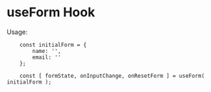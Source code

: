# useForm Hook

Usage:
```
    const initialForm = {
        name: '',
        email: ''
    };
    
    const [ formState, onInputChange, onResetForm ] = useForm( initialForm );

```
